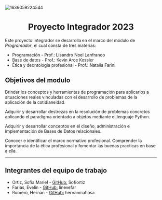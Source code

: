 ![1636059224544](https://github.com/Sofiortiz/Proyecto-Integrador-2023/assets/86580762/1e3ceecf-3574-4220-90a5-a0c3b9b1b800)


# <h1 align=center>Proyecto Integrador 2023</h1>

Este proyecto integrador se desarrolla en el marco del módulo de *Programador*, el cual consta de tres materias:

- Programación - Prof.: Lisandro Noel Lanfranco 
- Base de datos - Prof.: Kevin Arce Kessler
- Ética y deontologia profesional - Prof.: Natalia Farini

## Objetivos del modulo

Brindar los conceptos y herramientas de programación para aplicarlos a situaciones reales vinculadas con el desarrollo de problemas de la aplicación de la cotidianeidad. 

Adquirir y desarrollar destrezas en la resolución de problemas concretos aplicando el paradigma orientado a objetos mediante el lenguaje Python.

Adquirir y desarrollar conceptos en el diseño, administración e implementación de Bases de Datos relacionales.

Conocer e identificar el marco normativo profesional. Comprender la importancia de la ética profesional y fomentar las buenas practicas en base a ella.



----------------------------------------------------------------------------------------------------------------------------------------------------------------------------------------
## Integrantes del equipo de trabajo

- Ortiz, Sofia Mariel - [GitHub:](https://github.com/Sofiortiz) Sofiortiz
- Farias, Evelin - [GitHub:](https://github.com/linevefar) linevefar
- Romero, Hernan - [GitHub:](https://github.com/hernanmatiasar) hernanmatiasa
